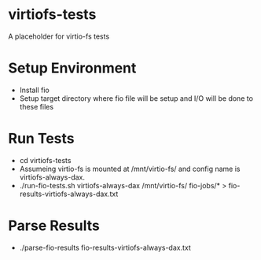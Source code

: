 # virtiofs-tests
A placeholder for virtio-fs tests

# Setup Environment
- Install fio
- Setup target directory where fio file will be setup and I/O will be done
  to these files

# Run Tests
- cd virtiofs-tests
- Assumeing virtio-fs is mounted at /mnt/virtio-fs/ and config name is
  virtiofs-always-dax. 
- ./run-fio-tests.sh virtiofs-always-dax /mnt/virtio-fs/ fio-jobs/* > fio-results-virtiofs-always-dax.txt

# Parse Results
- ./parse-fio-results fio-results-virtiofs-always-dax.txt
